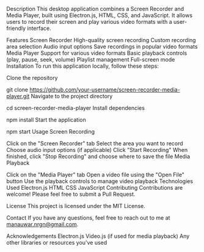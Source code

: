 Description
This desktop application combines a Screen Recorder and Media Player, built using Electron.js, HTML, CSS, and JavaScript. It allows users to record their screen and play various video formats with a user-friendly interface.

Features
Screen Recorder
High-quality screen recording
Custom recording area selection
Audio input options
Save recordings in popular video formats
Media Player
Support for various video formats
Basic playback controls (play, pause, seek, volume)
Playlist management
Full-screen mode
Installation
To run this application locally, follow these steps:

Clone the repository

git clone https://github.com/your-username/screen-recorder-media-player.git
Navigate to the project directory

cd screen-recorder-media-player
Install dependencies

npm install
Start the application

npm start
Usage
Screen Recording

Click on the "Screen Recorder" tab
Select the area you want to record
Choose audio input options (if applicable)
Click "Start Recording"
When finished, click "Stop Recording" and choose where to save the file
Media Playback

Click on the "Media Player" tab
Open a video file using the "Open File" button
Use the playback controls to manage video playback
Technologies Used
Electron.js
HTML
CSS
JavaScript
Contributing
Contributions are welcome! Please feel free to submit a Pull Request.

License
This project is licensed under the MIT License.

Contact
If you have any questions, feel free to reach out to me at manauwar.nrgn@gmail.com.

Acknowledgements
Electron.js
Video.js (if used for media playback)
Any other libraries or resources you've used

